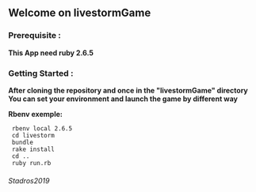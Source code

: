 ## Welcome on livestormGame ##


### Prerequisite : ###

**This App need ruby 2.6.5**

### Getting Started : ###

**After cloning the repository and once in the "livestormGame" directory**
**You can set your environment and launch the game by different way**

**Rbenv exemple:**
```
 rbenv local 2.6.5
 cd livestorm
 bundle
 rake install
 cd ..
 ruby run.rb
```


###### Stadros2019 ######
